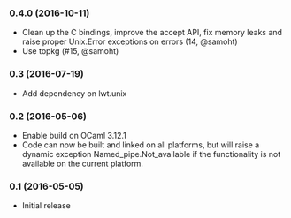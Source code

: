 ### 0.4.0 (2016-10-11)

- Clean up the C bindings, improve the accept API, fix memory leaks and raise
  proper Unix.Error exceptions on errors (14, @samoht)
- Use topkg (#15, @samoht)

### 0.3 (2016-07-19)
- Add dependency on lwt.unix

### 0.2 (2016-05-06)
- Enable build on OCaml 3.12.1
- Code can now be built and linked on all platforms, but will raise a dynamic
  exception Named_pipe.Not_available if the functionality is not available on
  the current platform.

### 0.1 (2016-05-05)
- Initial release
